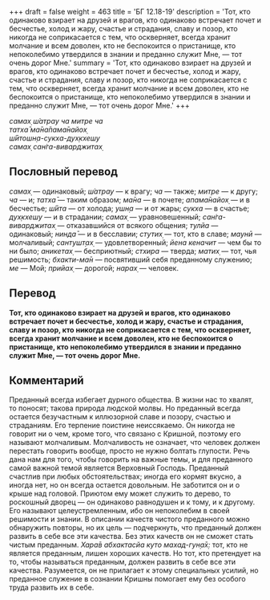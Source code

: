 +++
draft = false
weight = 463
title = 'БГ 12.18-19'
description = 'Тот, кто одинаково взирает на друзей и врагов, кто одинаково встречает почет и бесчестье, холод и жару, счастье и страдания, славу и позор, кто никогда не соприкасается с тем, что оскверняет, всегда хранит молчание и всем доволен, кто не беспокоится о пристанище, кто непоколебимо утвердился в знании и преданно служит Мне, — тот очень дорог Мне.'
summary = 'Тот, кто одинаково взирает на друзей и врагов, кто одинаково встречает почет и бесчестье, холод и жару, счастье и страдания, славу и позор, кто никогда не соприкасается с тем, что оскверняет, всегда хранит молчание и всем доволен, кто не беспокоится о пристанище, кто непоколебимо утвердился в знании и преданно служит Мне, — тот очень дорог Мне.'
+++

_самах̣ ш́атрау ча митре ча  
татха̄ ма̄на̄пама̄найох̣  
ш́ӣтошн̣а-сукха-дух̣кхешу  
самах̣ сан̇га-виварджитах̣_

## Пословный перевод

_самах̣_ — одинаковый; _ш́атрау_ — к врагу; _ча_ — также; _митре_ — к другу; _ча_ — и; _татха̄_ — таким образом; _ма̄на_ — в почете; _апама̄найох̣_ — и в бесчестье; _ш́ӣта_ — от холода; _ушн̣а_ — и от жары; _сукха_ — в счастье; _дух̣кхешу_ — и в страдании; _самах̣_ — уравновешенный; _сан̇га_\-_виварджитах̣_ — отказавшийся от всякого общения; _тулйа_ — одинаковый; _нинда̄_ — и в бесславии; _стутих̣_ — тот, кто в славе; _маунӣ_ — молчаливый; _сантушт̣ах̣_ — удовлетворенный; _йена_ _кеначит_ — чем бы то ни было; _аникетах̣_ — бесприютный; _стхира_ — тверда; _матих̣_ — тот, чья решимость; _бхакти_\-_ма̄н_ — посвятивший себя преданному служению; _ме_ — Мой; _прийах̣_ — дорогой; _нарах̣_ — человек.

## Перевод

**Тот, кто одинаково взирает на друзей и врагов, кто одинаково встречает почет и бесчестье, холод и жару, счастье и страдания, славу и позор, кто никогда не соприкасается с тем, что оскверняет, всегда хранит молчание и всем доволен, кто не беспокоится о пристанище, кто непоколебимо утвердился в знании и преданно служит Мне, — тот очень дорог Мне.**

## Комментарий

Преданный всегда избегает дурного общества. В жизни нас то хвалят, то поносят; такова природа людской молвы. Но преданный всегда остается безучастным к иллюзорной славе и позору, счастью и страданиям. Его терпение поистине неиссякаемо. Он никогда не говорит ни о чем, кроме того, что связано с Кришной, поэтому его называют молчаливым. Молчаливость не означает, что человек должен перестать говорить вообще, просто не нужно болтать глупости. Речь дана нам для того, чтобы говорить на важные темы, и для преданного самой важной темой является Верховный Господь. Преданный счастлив при любых обстоятельствах; иногда его кормят вкусно, а иногда нет, но он всегда остается довольным. Не заботится он и о крыше над головой. Приютом ему может служить то дерево, то роскошный дворец — он одинаково равнодушен и к тому, и к другому. Его называют целеустремленным, ибо он непоколебим в своей решимости и знании. В описании качеств чистого преданного можно обнаружить повторы, но их цель — подчеркнуть, что преданный должен развить в себе все эти качества. Без этих качеств он не сможет стать чистым преданным. _Хара̄в абхактасйа куто махад-гун̣а̄х̣:_ тот, кто не является преданным, лишен хороших качеств. Но тот, кто претендует на то, чтобы называться преданным, должен развить в себе все эти качества. Разумеется, он не прилагает к этому специальных усилий, но преданное служение в сознании Кришны помогает ему без особого труда развить их в себе.
